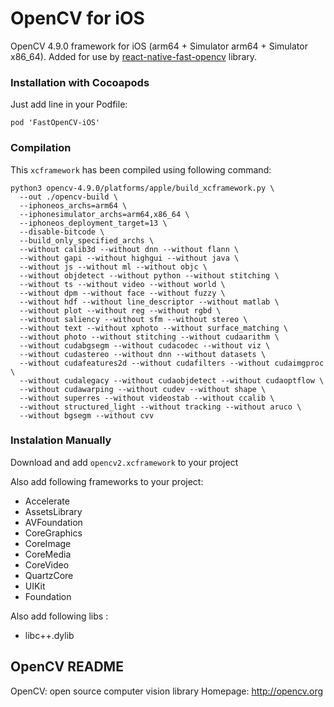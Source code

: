 # OpenCV for iOS

OpenCV 4.9.0 framework for iOS (arm64 + Simulator arm64 + Simulator x86_64). Added for use by [react-native-fast-opencv](https://github.com/lukaszkurantdev/react-native-fast-opencv) library.

### Installation with Cocoapods 

Just add line in your Podfile: 

```
pod 'FastOpenCV-iOS'
```

### Compilation

This `xcframework` has been compiled using following command:

```
python3 opencv-4.9.0/platforms/apple/build_xcframework.py \               
  --out ./opencv-build \
  --iphoneos_archs=arm64 \
  --iphonesimulator_archs=arm64,x86_64 \
  --iphoneos_deployment_target=13 \
  --disable-bitcode \
  --build_only_specified_archs \
  --without calib3d --without dnn --without flann \                           
  --without gapi --without highgui --without java \        
  --without js --without ml --without objc \                            
  --without objdetect --without python --without stitching \
  --without ts --without video --without world \
  --without dpm --without face --without fuzzy \
  --without hdf --without line_descriptor --without matlab \
  --without plot --without reg --without rgbd \
  --without saliency --without sfm --without stereo \
  --without text --without xphoto --without surface_matching \
  --without photo --without stitching --without cudaarithm \
  --without cudabgsegm --without cudacodec --without viz \
  --without cudastereo --without dnn --without datasets \
  --without cudafeatures2d --without cudafilters --without cudaimgproc \
  --without cudalegacy --without cudaobjdetect --without cudaoptflow \
  --without cudawarping --without cudev --without shape \
  --without superres --without videostab --without ccalib \
  --without structured_light --without tracking --without aruco \
  --without bgsegm --without cvv
```

### Instalation Manually 

Download and add `opencv2.xcframework` to your project

Also add following frameworks to your project:

- Accelerate
- AssetsLibrary
- AVFoundation
- CoreGraphics
- CoreImage
- CoreMedia
- CoreVideo
- QuartzCore
- UIKit
- Foundation

Also add following libs :

- libc++.dylib


## OpenCV README
OpenCV: open source computer vision library
Homepage:		http://opencv.org





